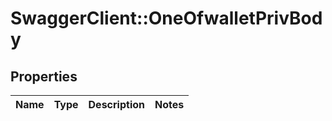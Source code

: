 # SwaggerClient::OneOfwalletPrivBody

## Properties
Name | Type | Description | Notes
------------ | ------------- | ------------- | -------------

